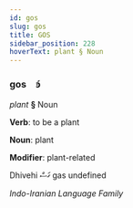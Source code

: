 ```yaml
---
id: gos
slug: gos
title: GOS
sidebar_position: 228
hoverText: plant § Noun
---
```


### gos&emsp;<span kind="abugida">ꜿ́</span>

*plant* **§** Noun

**Verb**: to be a plant

**Noun**: plant

**Modifier**: plant-related

Dhivehi ގަސް gas undefined

*Indo-Iranian Language Family*